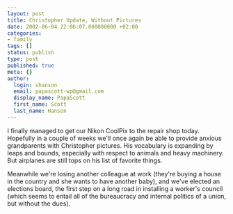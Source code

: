 ```yaml
---
layout: post
title: Christopher Update, Without Pictures
date: 2002-06-04 22:06:07.000000000 +02:00
categories:
- family
tags: []
status: publish
type: post
published: true
meta: {}
author:
  login: shanson
  email: papascott-wp@gmail.com
  display_name: PapaScott
  first_name: Scott
  last_name: Hanson
---
```

<p>I finally managed to get our Nikon CoolPix to the repair shop today. Hopefully in a couple of weeks we'll once again be able to provide anxious grandparents with Christopher pictures. His vocabulary is expanding by leaps and bounds, especially with respect to animals and heavy machinery. But airplanes are still tops on his list of favorite things.</p>
<p>Meanwhile we're losing another colleague at work (they're buying a house in the country and she wants to have another baby), and we've elected an elections board, the first step on a long road in installing a worker's council (which seems to entail all of the bureaucracy and internal politics of a union, but without the dues).</p>
